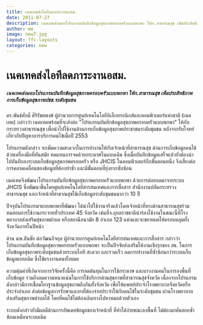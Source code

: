 ```yaml
---
title: เนคเทคส่งไอทีลดภาระงานอสม.
date: 2011-07-27
description: เนคเทคส่งมอบโปรแกรมบันทึกข้อมูลสุขภาพครอบครัวแบบพกพา ให้ก.สาธารณสุข เพิ่มประสิทธิภาพการเก็บข้อมูลสุขภาพปชช.ระดับชุมชน
author: me
image: new7.jpg
layout: ffc-layouts
categories: new
---
```


# เนคเทคส่งไอทีลดภาระงานอสม.

##### เนคเทคส่งมอบโปรแกรมบันทึกข้อมูลสุขภาพครอบครัวแบบพกพา ให้ก.สาธารณสุข เพิ่มประสิทธิภาพการเก็บข้อมูลสุขภาพปชช.ระดับชุมชน

ดร.พันธ์ศักดิ์ ศิริรัชตพงษ์ ผู้อำนวยการศูนย์เทคโนโลยีอิเล็กทรอนิกส์และคอมพิวเตอร์แห่งชาติ (เนคเทค) กล่าวว่า เนคเทคพร้อมที่จะส่งต่อ "โปรแกรมบันทึกข้อมูลสุขภาพครอบครัวแบบพกพา" ให้กับกระทรวงสาธารณสุข เพื่อนำไปใช้งานด้านการเก็บข้อมูลสุขภาพประชาชนระดับชุมชน หลังจากรับโจทย์เกี่ยวกับปัญหาการบริการคนไข้เมื่อปี 2553

โปรแกรมดังกล่าว จะเพิ่มความสะดวกในการทำงานให้กับเจ้าหน้าที่สาธารณสุข ด้านการเก็บข้อมูลคนไข้ด้วยเครื่องมือที่ทันสมัย ทดแทนการจดด้วยกระดาษในแบบเดิม ซึ่งเมื่อบันทึกข้อมูลเสร็จแล้วยังต้องนำไปบันทึกลงระบบเก็บข้อมูลสุขภาพครอบครัว หรือ JHCIS ในคอมพิวเตอร์อีกขั้นตอนหนึ่ง จึงเสี่ยงต่อการคลาดเคลื่อนของข้อมูลที่ต้องทำซ้ำ และมีขั้นตอนที่ยุ่งยากซับซ้อน

เนคเทคจึงพัฒนาโปรแกรมบันทึกข้อมูลสุขภาพครอบครัวแบบพกพา ด้วยการต่อยอดมาจากระบบ JHCIS ซึ่งพัฒนาขึ้นโดยศูนย์เทคโนโลยีสารสนเทศและการสื่อสาร สำนักงานปลัดกระทรวงสาธารณสุข และเจ้าหน้าที่สาธาณสุขใช้เก็บข้อมูลระดับชุมชนมากว่า 10 ปี

ปัจจุบันโปรแกรมฯแบบพกพาที่พัฒนา ได้นำไปใช้งานจริงแล้วโดยเจ้าหน้าที่ทางด้านสาธารณสุขร่วมทดสอบการใช้งานกระจายทั่วประเทศ 45 จังหวัด  เช่นที่จ.อุบลราชธานีนำร่องใช้งานในขณะนี้ที่โรงพยาบาลส่งเสริมสุขภาพตำบล หรือสถานีอนามัย 8 อำเภอ 123 แห่งและจะขยายผลให้ครอบคลุมทั้งจังหวัดภายในปีหน้า

ด้าน นพ.สินชัย ต่อวัฒนกิจกุล ผู้อำนวยการศูนย์เทคโนโลยีสารสนเทศและการสื่อสาร กล่าวว่า โปรแกรมบันทึกข้อมูลสุขภาพครอบครัวแบบพกพา จะเป็นปัจจัยส่งเสริมให้งานเชิงรุกของ สธ. ในการเก็บข้อมูลสุขภาพระดับชุมชนด้วยระบบไอที สะดวก และรวดเร็ว ลดการทำงานที่ซ้ำซ้อนกว่าระบบเก็บข้อมูลแบบเดิม ซึ่งใช้แรงงานคนทั้งหมด

ความคุ้มค่าที่เกิดจากการวิจัยครั้งนี้คือ การลดต้นทุนในการใช้กระดาษ และแรงงานคนในการลงพื้นที่เก็บข้อมูล รวมถึงลดความหนาแน่นในการใช้บริการด้านสุขภาพที่สาธารณสุขจังหวัด เนื่องจากโปรแกรมดังกล่าวมีการเชื่อมโยงฐานข้อมูลสุขภาพถึงกันทั้งจังหวัด เพื่อให้แพทย์ประจำโรงพยาบาลจังหวัดหรือประจำอำเภอ ส่งต่อข้อมูลการรักษาและยาที่ต้องจ่ายประจำให้กับคนไข้ในระดับชุมชน ผ่านโรงพยาบาลส่งเสริมสุขภาพตำบลได้ โดยที่คนไข้ไม่ต้องเดินทางไปหาหมอด้วยตัวเอง

ระบบดังกล่าวยังมีผลดีด้านการอัพเดทข้อมูลของเจ้าหน้าที่ ที่ทำได้ง่ายขณะลงพื้นที่ ไม่ต้องมาคัดลอกซ้ำซ้อนเหมือนระบบเดิม
